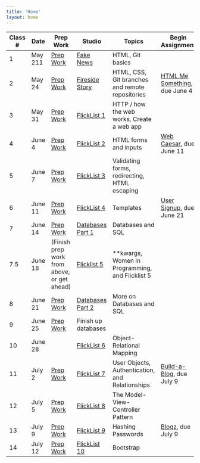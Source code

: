 ```yaml
---
title: 'Home'
layout: home
---
```



Class # | Date | Prep Work | Studio | Topics | Begin Assignment | Objectives
--------|------|-----------|--------|--------|--------------------|------------
1 | May 211 | [Prep Work](../class-prep/1/) | [Fake News](../studios/fake-news/) | HTML, Git basics | &nbsp; | [Objectives](../objectives/#class-1)
2 | May 24| [Prep Work](../class-prep/2/) | [Fireside Story](../studios/fireside-story/) | HTML, CSS, Git branches and remote repositories | [HTML Me Something](../assignments/html-me-something/), due June 4 | [Objectives](../objectives/#class-2)
3 | May 31 | [Prep Work](../class-prep/3/) | [FlickList 1](../studios/flicklist/1/) | HTTP / how the web works, Create a web app | &nbsp; | [Objectives](../objectives/#class-3)
4 | June 4 | [Prep Work](../class-prep/4/) | [FlickList 2](../studios/flicklist/2/) | HTML forms and inputs | [Web Caesar](../assignments/web-caesar/), due June 11 | [Objectives](../objectives/#class-4)
5 | June 7 | [Prep Work](../class-prep/5/) | [FlickList 3](../studios/flicklist/3/) | Validating forms, redirecting, HTML escaping | | [Objectives](../objectives/#class-5)
6 | June 11 | [Prep Work](../class-prep/6/) | [FlickList 4](../studios/flicklist/4/) | Templates | [User Signup](../assignments/user-signup/), due June 21 | [Objectives](../objectives/#class-6)
7 | June 14 | [Prep Work](../class-prep/7/) | [Databases Part 1](../studios/databases/1/)  | Databases and SQL | &nbsp; | [Objectives](../objectives/#class-7)
7.5 | June 18 | (Finish prep work from above, or get ahead) | [Flicklist 5](../studios/flicklist/5/) | **kwargs, Women in Programming, and Flicklist 5 | &nbsp; | (see above)
8 | June 21 | [Prep Work](../class-prep/8/) | [Databases Part 2](../studios/databases/2/) | More on Databases and SQL | &nbsp; | [Objectives](../objectives/#class-8)
9 | June 25 | [Prep Work](../class-prep/9/) | Finish up databases | &nbsp; | &nbsp; | [Objectives](../objectives/#class-8)
10 | June 28 | | [FlickList 6](../studios/flicklist/6/) | Object-Relational Mapping | &nbsp; | [Objectives](../objectives/#class-9)
11 | July 2 | [Prep Work](../class-prep/10/) | [FlickList 7](../studios/flicklist/7/)| User Objects, Authentication, and Relationships | [Build-a-Blog](../assignments/build-a-blog/), due July 9 | [Objectives](../objectives/#class-10)
12 | July 5 | [Prep Work](../class-prep/11/) | [FlickList 8](../studios/flicklist/8/) | The Model-View-Controller Pattern | &nbsp; | [Objectives](../objectives/#class-11)
13 | July 9 | [Prep Work](../class-prep/13/) | [FlickList 9](../studios/flicklist/9/) | Hashing Passwords | [Blogz](../assignments/blogz/), due July 9 | [Objectives](../objectives/#class-13)
14 | July 12 | [Prep Work](../class-prep/14/) | [FlickList 10](../studios/flicklist/10/)| Bootstrap | &nbsp; | [Objectives](../objectives/#class-14)
